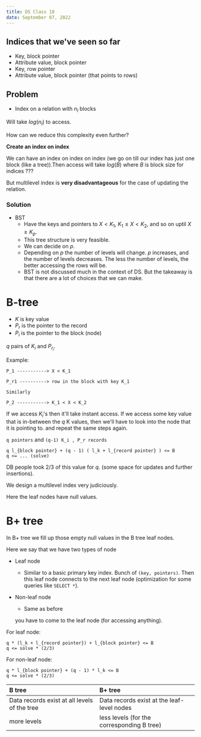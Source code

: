 ```yaml
---
title: DS Class 10
date: September 07, 2022
---
```


## Indices that we've seen so far

- Key, block pointer
- Attribute value, block pointer
- Key, row pointer
- Attribute value, block pointer (that points to rows)

## Problem

- Index on a relation with $n_I$ blocks

Will take $log(n_I)$ to access.

How can we reduce this complexity even further?

**Create an index on index**

We can have an index on index on index (we go on till our index has just one block (like a tree)).Then access will take $log(B)$ where $B$ is block size for indices ???

But multilevel index is **very disadvantageous** for the case of updating the relation.

### Solution

- BST
  - Have the keys and pointers to $X < K_1$, $K_1 \leq X < K_2$, and so on uptil $X \geq K_p$.
  - This tree structure is very feasible.
  - We can decide on $p$.
  - Depending on $p$ the number of levels will change. $p$ increases, and the number of levels decreases. The less the number of levels, the better accessing the rows will be.
  - BST is not discussed much in the context of DS. But the takeaway is that there are a lot of choices that we can make.

# B-tree

- $K$ is key value
- $P_r$ is the pointer to the record
- $P_i$ is the pointer to the block (node)

$q$ pairs of $K_i$ and $P_{r_i}$.

Example:

```
P_1 -----------> X < K_1

P_r1 ----------> row in the block with key K_1

Similarly

P_2 -----------> K_1 < X < K_2
```

If we access $K_i$'s then it'll take instant access.
If we access some key value that is in-between the $q$ K values, then we'll have to look into the node that it is pointing to. and repeat the same steps again.

`q pointers` and `(q-1) K_i , P_r records`

```
q l_{block pointer} + (q - 1) ( l_k + l_{record pointer} ) <= B
q <= ... (solve)
```

DB people took $2/3$ of this value for $q$. (some space for updates and further insertions).

We design a multilevel index very judiciously.

Here the leaf nodes have null values.

# B+ tree

In B+ tree we fill up those empty null values in the B tree leaf nodes.

Here we say that we have two types of node
- Leaf node
  - Similar to a basic primary key index. Bunch of `(key, pointers)`. Then this leaf node connects to the next leaf node (optimization for some queries like `SELECT *`).
- Non-leaf node
  - Same as before

  you have to come to the leaf node (for accessing anything).

For leaf node:

```
q * (l_k + l_{record pointer}) + l_{block pointer} <= B
q <= solve * (2/3) 
```

For non-leaf node:

```
q * l_{block pointer} + (q - 1) * l_k <= B
q <= solve * (2/3)
```

|B tree| B+ tree|
|:--|:--|
|Data records exist at all levels of the tree|Data records exist at the leaf-level nodes|
|more levels|less levels (for the corresponding B tree)|

